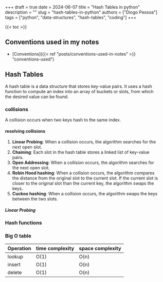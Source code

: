 +++
draft = true
date = 2024-06-07
title = "Hash Tables in python"
description = ""
slug = "hash-tables-in-python"
authors = ["Diogo Pessoa"]
tags = ["python", "data-structures", "hash-tables", "coding"]
+++

{{< toc >}}

## Conventions used in my notes

- [Conventions]({{< ref "posts/conventions-used-in-notes" >}} "conventions-used")

## Hash Tables

A hash table is a data structure that stores key-value pairs. It uses a hash function to
compute an index into an array of buckets or slots, from which the desired value can be
found.

### collisions

A collision occurs when two keys hash to the same index.

#### resolving collisions

1. **Linear Probing**: When a collision occurs, the algorithm searches for the next open slot.
2. **Chaining**: Each slot in the hash table stores a linked list of key-value pairs.
2. **Open Addressing**: When a collision occurs, the algorithm searches for the next open slot.
3. **Robin Hood hashing**: When a collision occurs, the algorithm compares the distance from the original slot to the current slot. If the current slot is closer to the original slot than the current key, the algorithm swaps the keys.
4. **Cuckoo hashing**: When a collision occurs, the algorithm swaps the keys between the two slots.


##### Linear Probing




### Hash functions

### Big O table

| Operation | time complexity | space complexity |
|-----------|-----------------|------------------|
| lookup    | O(1)            | O(n)             |
| insert    | O(1)            | O(n)             |
| delete    | O(1)            | O(n)             |



